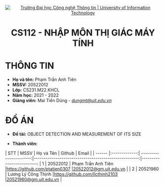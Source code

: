 <p align="center">
  <a href="https://www.uit.edu.vn/" title="Trường Đại học Công nghệ Thông tin" style="border: 5;">
    <img src="https://i.imgur.com/WmMnSRt.png" alt="Trường Đại học Công nghệ Thông tin | University of Information Technology">
  </a>
</p>

<!-- Title -->
<h1 align="center"><b>CS112 - NHẬP MÔN THỊ GIÁC MÁY TÍNH</b></h1>

# THÔNG TIN
* **Họ và tên:** Phạm Trần Anh Tiên 
* **MSSV:** 20522012
* **Lớp:** CS231.M22.KHCL
* **Năm học:** 2021 - 2022
* **Giảng viên:** Mai Tiến Dũng - *dungmt@uit.edu.vn*

# ĐỒ ÁN
* **Đề tài:** OBJECT DETECTION AND MEASUREMENT OF ITS SIZE

* **Thành viên:** 

<a name="thanhvien"></a>
| STT    | MSSV          | Họ và Tên              | Github                                               | Email                   |
| ------ |:-------------:| ----------------------:|-----------------------------------------------------:|-------------------------:
| 1      | 20522012      | Phạm Trần Anh Tiên     |https://github.com/ptatien0307                        |20522012@gm.uit.edu.vn   |
| 2      | 20521960      | Lương Lý Công Thịnh    |https://github.com/llcthinh2103                       |20521960@gm.uit.edu.vn   |
